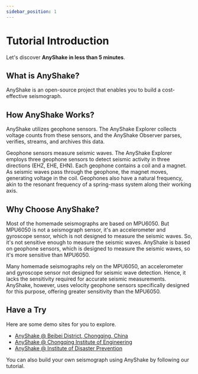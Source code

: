```yaml
---
sidebar_position: 1
---
```


# Tutorial Introduction

Let's discover **AnyShake in less than 5 minutes**.

## What is AnyShake?

AnyShake is an open-source project that enables you to build a cost-effective seismograph.

## How AnyShake Works?

AnyShake utilizes geophone sensors. The AnyShake Explorer collects voltage counts from these sensors, and the AnyShake Observer parses, verifies, streams, and archives this data.

Geophone sensors measure seismic waves. The AnyShake Explorer employs three geophone sensors to detect seismic activity in three directions (EHZ, EHE, EHN). Each geophone contains a coil and a magnet. As seismic waves pass through the geophone, the magnet moves, generating voltage in the coil. Geophones also have a natural frequency, akin to the resonant frequency of a spring-mass system along their working axis.

## Why Choose AnyShake?

Most of the homemade seismographs are based on MPU6050. But MPU6050 is not a seismograph sensor, it's an accelerometer and gyroscope sensor, which is not designed to measure the seismic waves. So, it's not sensitive enough to measure the seismic waves. AnyShake is based on geophone sensors, which is designed to measure the seismic waves, so it's more sensitive than MPU6050.

Many homemade seismographs rely on the MPU6050, an accelerometer and gyroscope sensor not designed for seismic wave detection. Hence, it lacks the sensitivity required for accurate seismic measurements. AnyShake, however, uses velocity geophone sensors specifically designed for this purpose, offering greater sensitivity than the MPU6050.

## Have a Try

Here are some demo sites for you to explore.

 - [AnyShake @ Beibei District, Chongqing, China](https://wolfx.rfotg.com)
 - [AnyShake @ Chongqing Institute of Engineering](https://dazu.rfotg.com)
 - [AnyShake @ Institute of Disaster Prevention](https://cidp.rfotg.com)

You can also build your own seismograph using AnyShake by following our tutorial.
